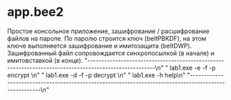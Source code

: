 # app.bee2
Простое консольное приложение, зашифрование / расшифрование файлов на пароле.
По паролю строится ключ (beltPBKDF), на этом ключе выполняется зашифрование и имитозащита (beltDWP).
Зашифрованный файл сопровождается синхропосылкой (в начале) и имитовставкой (в конце).
"------------------------------------------------------------------------------------------------------\n"
"	lab1.exe  -e -f <file> -p <password>                   encrypt \n"
"	lab1.exe  -d -f <file> -p <password>                   decrypt \n"
"	lab1.exe  -h						help\n"
"------------------------------------------------------------------------------------------------------\n"
